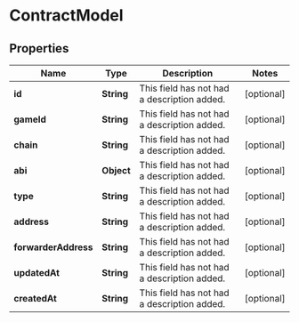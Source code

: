 

# ContractModel


## Properties

| Name | Type | Description | Notes |
|------------ | ------------- | ------------- | -------------|
|**id** | **String** | This field has not had a description added. |  [optional] |
|**gameId** | **String** | This field has not had a description added. |  [optional] |
|**chain** | **String** | This field has not had a description added. |  [optional] |
|**abi** | **Object** | This field has not had a description added. |  [optional] |
|**type** | **String** | This field has not had a description added. |  [optional] |
|**address** | **String** | This field has not had a description added. |  [optional] |
|**forwarderAddress** | **String** | This field has not had a description added. |  [optional] |
|**updatedAt** | **String** | This field has not had a description added. |  [optional] |
|**createdAt** | **String** | This field has not had a description added. |  [optional] |



